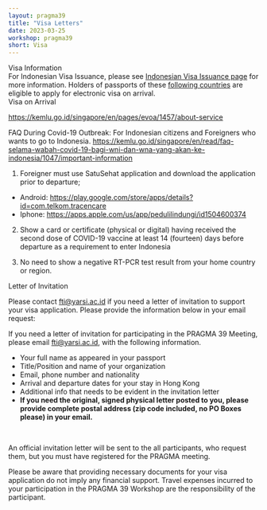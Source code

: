 ```yaml
---
layout: pragma39
title: "Visa Letters"
date: 2023-03-25
workshop: pragma39
short: Visa
---
```


<div class="border39">Visa Information</div>
For Indonesian Visa Issuance, please see <a
href="https://molina.imigrasi.go.id/">Indonesian Visa Issuance page</a> for more information. Holders of passports of these <a href="https://molina.imigrasi.go.id/front/faq">following countries</a> are eligible to apply for electronic visa on arrival.

<div class="border39">Visa on Arrival</div>

https://kemlu.go.id/singapore/en/pages/evoa/1457/about-service 


FAQ During Covid-19 Outbreak: For Indonesian citizens and Foreigners who wants to go to Indonesia.
https://kemlu.go.id/singapore/en/read/faq-selama-wabah-covid-19-bagi-wni-dan-wna-yang-akan-ke-indonesia/1047/important-information 

1. Foreigner must use SatuSehat application and download the application prior to departure;   
- Android: https://play.google.com/store/apps/details?id=com.telkom.tracencare
- Iphone: https://apps.apple.com/us/app/pedulilindungi/id1504600374

2. Show a card or certificate (physical or digital) having received the second dose of COVID-19 vaccine at least 14 (fourteen) days before departure as a requirement to enter Indonesia

3. No need to show a negative RT-PCR test result from your home country or region.

<div class="border39">Letter of Invitation</div>

Please contact <a href="mailto:fti@yarsi.ac.id">fti@yarsi.ac.id</a> if you need a letter of invitation to support your visa application. Please provide the information below in your email request: <br />

If you need a letter of invitation for participating in the PRAGMA 39 Meeting, please email
<a href="mailto:fti@yarsi.ac.id">fti@yarsi.ac.id</a>, with the following information.

<p>
<ul>
<li>Your full name as appeared in your passport </li>
<li>Title/Position and name of your organization</li>
<li>Email, phone number and nationality</li>
<li>Arrival and departure dates for your stay in Hong Kong</li>
<li>Additional info that needs to be evident in the invitation letter</li>
<li><strong>If you need the original, signed physical letter posted to you, please provide complete postal address (zip code included, no PO Boxes please) in your email.</strong></li>
</ul>

<br>

An official invitation letter will be sent to the all participants, who request them, but you must have
registered for the PRAGMA meeting.

Please be aware that providing necessary documents for your visa application do not imply any financial support.
Travel expenses incurred to your participation in the PRAGMA 39 Workshop are
the responsibility of the participant.
